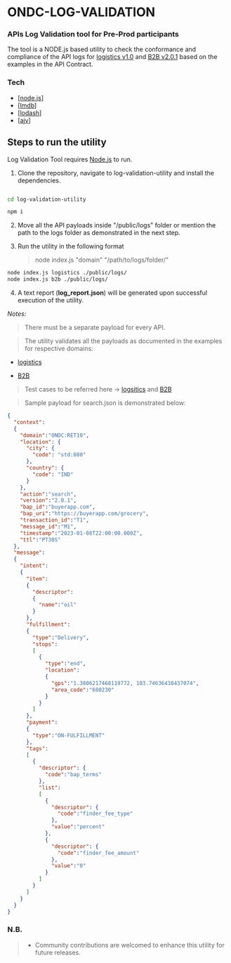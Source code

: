 # ONDC-LOG-VALIDATION

### APIs Log Validation tool for Pre-Prod participants

The tool is a NODE.js based utility to check the conformance and compliance of the API logs for [logistics v1.0](https://docs.google.com/document/d/10GpEuKZE2g96DFJT3HKq6wIEMhPC-kkMZhXNn2jHHXc/edit?pli=1) and [B2B v2.0.1](https://github.com/ONDC-Official/ONDC-RET-Specifications) based on the examples in the API Contract.

### Tech

- [[node.js](https://nodejs.org/en/)]
- [[lmdb](https://www.npmjs.com/package/lmdb)]
- [[lodash](https://www.npmjs.com/package/lodash)]
- [[ajv](https://ajv.js.org/)]

## Steps to run the utility

Log Validation Tool requires [Node.js](https://nodejs.org/) to run.

1. Clone the repository, navigate to log-validation-utility and install the dependencies.

```sh

cd log-validation-utility

npm i
```

2. Move all the API payloads inside "/public/logs" folder or mention the path to the logs folder as demonstrated in the next step.

3. Run the utility in the following format

   > node index.js "domain" "/path/to/logs/folder/"

```sh
node index.js logistics ./public/logs/
node index.js b2b ./public/logs/
```

4. A text report (**log_report.json**) will be generated upon successful execution of the utility.
<!-- 5. An error handling txt file (error_report.txt) will also be generated to catch all the errors occurred during the execution. -->

_Notes:_

> There must be a separate payload for every API.

> The utility validates all the payloads as documented in the examples for respective domains:
* [logistics](https://docs.google.com/document/d/10GpEuKZE2g96DFJT3HKq6wIEMhPC-kkMZhXNn2jHHXc/edit?pli=1)

* [B2B](https://github.com/ONDC-Official/ONDC-RET-Specifications)

> Test cases to be referred here -> [logsitics](https://docs.google.com/document/d/1ttixilM-I6dutEdHL10uzqRFd8RcJlEO_9wBUijtdDc/edit) and [B2B](https://docs.google.com/document/d/10ouiTKLY4dm1KnXCuhFwK38cYd9_aDQ30bklkqnPRkM/edit)

> Sample payload for search.json is demonstrated below:

```json
{
  "context":
  {
    "domain":"ONDC:RET10",
    "location": {
      "city": {
        "code": "std:080"
      },
      "country": {
        "code": "IND"
      }
    },
    "action":"search",
    "version":"2.0.1",
    "bap_id":"buyerapp.com",
    "bap_uri":"https://buyerapp.com/grocery",
    "transaction_id":"T1",
    "message_id":"M1",
    "timestamp":"2023-01-08T22:00:00.000Z",
    "ttl":"PT30S"
  },
  "message":
  {
    "intent":
    {
      "item":
      {
        "descriptor":
        {
          "name":"oil"
        }
      },
      "fulfillment":
      {
        "type":"Delivery",
        "stops":
        [
          {
            "type":"end",
            "location":
            {
              "gps":"1.3806217468119772, 103.74636438437074",
              "area_code":"680230"
            }
          }
        ]
      },
      "payment":
      {
        "type":"ON-FULFILLMENT"
      },
      "tags":
      [
        {
          "descriptor": {
            "code":"bap_terms"
          },
          "list":
          [
            {
              "descriptor": {
                "code":"finder_fee_type"
              },
              "value":"percent"
            },
            {
              "descriptor": {
                "code":"finder_fee_amount"
              },
              "value":"0"
            }
          ]
        }
      ]
    }
  }
}
```

### N.B.

> - Community contributions are welcomed to enhance this utility for future releases.
